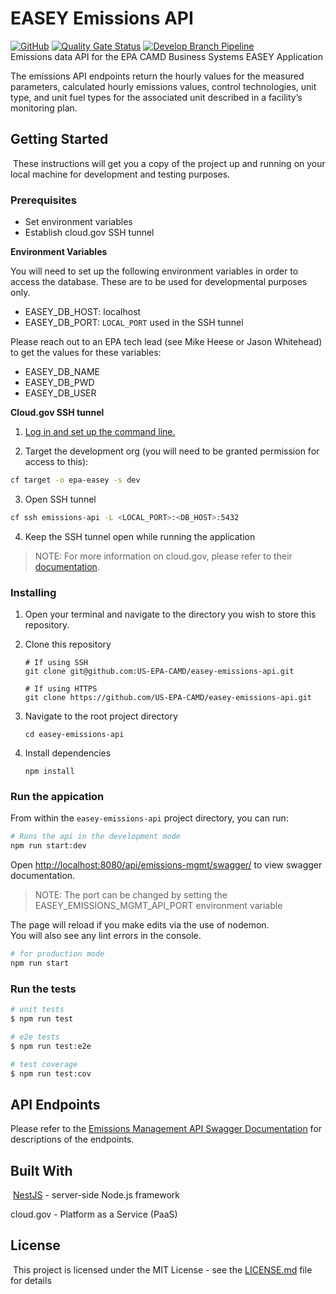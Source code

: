 # EASEY Emissions API
[![GitHub](https://img.shields.io/github/license/US-EPA-CAMD/easey-emissions-api)](https://github.com/US-EPA-CAMD/easey-emissions-api/blob/develop/LICENSE)
[![Quality Gate Status](https://sonarcloud.io/api/project_badges/measure?project=US-EPA-CAMD_easey-emissions-api&metric=alert_status)](https://sonarcloud.io/dashboard?id=US-EPA-CAMD_easey-emissions-api)
[![Develop Branch Pipeline](https://github.com/US-EPA-CAMD/easey-emissions-api/workflows/Develop%20Branch%20Workflow/badge.svg)](https://github.com/US-EPA-CAMD/easey-emissions-api/actions)<br>
Emissions data API for the EPA CAMD Business Systems EASEY Application
​

The emissions API endpoints return the hourly values for the measured parameters, calculated hourly emissions values, control technologies, unit type, and unit fuel types for the associated unit described in a facility’s monitoring plan.
​
## Getting Started
​
These instructions will get you a copy of the project up and running on your local machine for development and testing purposes.

### Prerequisites

- Set environment variables
- Establish cloud.gov SSH tunnel

**Environment Variables**

You will need to set up the following environment variables in order to access the database. These are to be used for developmental purposes only.

- EASEY_DB_HOST: localhost
- EASEY_DB_PORT: `LOCAL_PORT` used in the SSH tunnel

Please reach out to an EPA tech lead (see Mike Heese or Jason Whitehead) to get the values for these variables:

- EASEY_DB_NAME
- EASEY_DB_PWD
- EASEY_DB_USER
 

**Cloud.gov SSH tunnel**

1. [Log in and set up the command line.](https://cloud.gov/docs/getting-started/setup/#set-up-the-command-line) 

2. Target the development org (you will need to be granted permission for access to this):
```bash
cf target -o epa-easey -s dev
```
3. Open SSH tunnel
```bash
cf ssh emissions-api -L <LOCAL_PORT>:<DB_HOST>:5432
```
4. Keep the SSH tunnel open while running the application

> NOTE: For more information on cloud.gov, please refer to their [documentation](https://cloud.gov/docs/).

### Installing
1. Open your terminal and navigate to the directory you wish to store this repository.

2. Clone this repository

    ```shell
    # If using SSH
    git clone git@github.com:US-EPA-CAMD/easey-emissions-api.git
    
    # If using HTTPS
    git clone https://github.com/US-EPA-CAMD/easey-emissions-api.git
    ```

3. Navigate to the root project directory

    ```
    cd easey-emissions-api
    ```

4. Install dependencies 
    
    ```
    npm install
    ```
### Run the appication 

From within the `easey-emissions-api` project directory, you can run:

```bash
# Runs the api in the development mode
npm run start:dev
```

Open [http://localhost:8080/api/emissions-mgmt/swagger/](http://localhost:8080/api/emissions-mgmt/swagger/) to view swagger documentation.
> NOTE: The port can be changed by setting the EASEY_EMISSIONS_MGMT_API_PORT environment variable

The page will reload if you make edits via the use of nodemon.<br />
You will also see any lint errors in the console.

```bash
# for production mode
npm run start
```

### Run the tests

```bash
# unit tests
$ npm run test

# e2e tests
$ npm run test:e2e

# test coverage
$ npm run test:cov
```
## API Endpoints

Please refer to the [Emissions Management API Swagger Documentation](https://easey-dev.app.cloud.gov/api/emissions-mgmt/swagger/) for descriptions of the endpoints.

## Built With
​
[NestJS](https://nestjs.com/) - server-side Node.js framework

cloud.gov - Platform as a Service (PaaS)
​ 
​
## License
​
This project is licensed under the MIT License - see the [LICENSE.md](LICENSE.md) file for details






